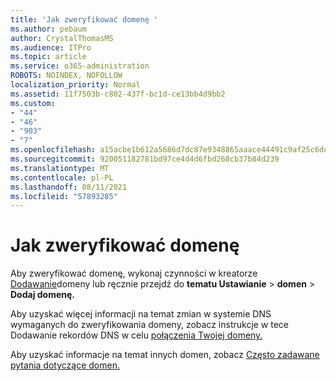 ```yaml
---
title: 'Jak zweryfikować domenę '
ms.author: pebaum
author: CrystalThomasMS
ms.audience: ITPro
ms.topic: article
ms.service: o365-administration
ROBOTS: NOINDEX, NOFOLLOW
localization_priority: Normal
ms.assetid: 11f7503b-c802-437f-bc1d-ce13bb4d9bb2
ms.custom:
- "44"
- "46"
- "903"
- "7"
ms.openlocfilehash: a15acbe1b612a5686d7dc87e9348865aaace44491c9af25c6dda470492fd06c6
ms.sourcegitcommit: 920051182781bd97ce4d4d6fbd268cb37b84d239
ms.translationtype: MT
ms.contentlocale: pl-PL
ms.lasthandoff: 08/11/2021
ms.locfileid: "57893285"
---
```

# <a name="how-to-verify-your-domain"></a>Jak zweryfikować domenę

Aby zweryfikować domenę, wykonaj czynności w kreatorze [Dodawanie](https://admin.microsoft.com/Adminportal#/Domains/Wizard)domeny lub ręcznie przejdź do **tematu Ustawianie**  >  **domen**  >  **Dodaj domenę.**

Aby uzyskać więcej informacji na temat zmian w systemie DNS wymaganych do zweryfikowania domeny, zobacz instrukcje w tece Dodawanie rekordów DNS w celu [połączenia Twojej domeny.](https://docs.microsoft.com/microsoft-365/admin/get-help-with-domains/create-dns-records-at-any-dns-hosting-provider)

Aby uzyskać informacje na temat innych domen, zobacz [Często zadawane pytania dotyczące domen.](https://docs.microsoft.com/microsoft-365/admin/setup/domains-faq)
